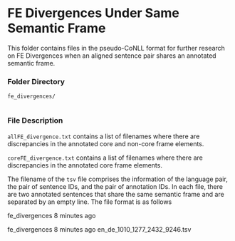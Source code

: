 # FE Divergences Under Same Semantic Frame

This folder contains files in the pseudo-CoNLL format for further research on FE Divergences when an aligned sentence pair shares an annotated semantic frame.

### Folder Directory
```
fe_divergences/
  
```

### File Description
`allFE_divergence.txt` contains a list of filenames where there are discrepancies in the annotated core and non-core frame elements. 

`coreFE_divergence.txt` contains a list of filenames where there are discrepancies in the annotated core frame elements. 

The filename of the `tsv` file comprises the information of the language pair, the pair of sentence IDs, and the pair of annotation IDs. In each file, there are two annotated sentences that share the same semantic frame and are separated by an empty line. The file format is as follows


fe_divergences
8 minutes ago

fe_divergences
8 minutes ago
en_de_1010_1277_2432_9246.tsv
